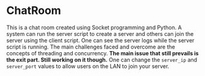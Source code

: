 # ChatRoom
This is a chat room created using Socket programming and Python. A system can run the server script to create a server and others can join the server using the client script. One can see the server logs while the server script is running. The main challenges faced and overcome are the concepts of threading and concurrency. <b>The main issue that still prevails is the exit part. Still working on it though.</b> One can change the <code>server_ip</code> and <code>server_port</code> values to allow users on the LAN to join your server.

